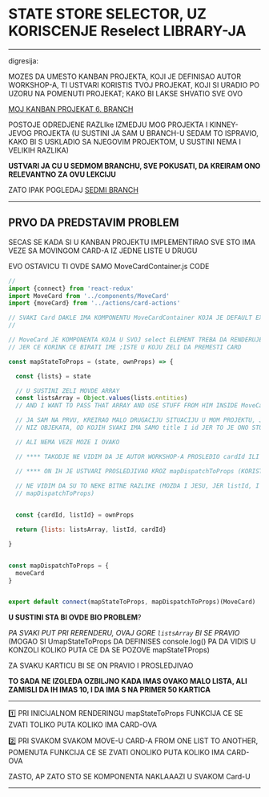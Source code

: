 # STATE STORE SELECTOR, UZ KORISCENJE Reselect LIBRARY-JA

***

digresija:

MOZES DA UMESTO KANBAN PROJEKTA, KOJI JE DEFINISAO AUTOR WORKSHOP-A, TI USTVARI KORISTIS TVOJ PROJEKAT, KOJI SI URADIO PO UZORU NA POMENUTI PROJEKAT; KAKO BI LAKSE SHVATIO SVE OVO

[MOJ KANBAN PROJEKAT 6. BRANCH](https://github.com/Rade58/kanban_redux_lodash_helpers/tree/6_refactoring_actions)

POSTOJE ODREDJENE RAZLIke IZMEDJU MOG PROJEKTA I KINNEY-JEVOG PROJEKTA (U SUSTINI JA SAM U BRANCH-U SEDAM TO ISPRAVIO, KAKO BI S USKLADIO SA NJEGOVIM PROJEKTOM, U SUSTINI NEMA I VELIKIH RAZLIKA)

**USTVARI JA CU U SEDMOM BRANCHU, SVE POKUSATI, DA KREIRAM ONO RELEVANTNO ZA OVU LEKCIJU**

ZATO IPAK POGLEDAJ [SEDMI BRANCH](https://github.com/Rade58/kanban_redux_lodash_helpers/tree/7_reselect)

***

## PRVO DA PREDSTAVIM PROBLEM

SECAS SE KADA SI U KANBAN PROJEKTU IMPLEMENTIRAO SVE STO IMA VEZE SA MOVINGOM CARD-A IZ JEDNE LISTE U DRUGU

EVO OSTAVICU TI OVDE SAMO MoveCardContainer.js CODE

```javascript
//      
import {connect} from 'react-redux'
import MoveCard from '../components/MoveCard'
import {moveCard} from '../actions/card-actions'

// SVAKI Card DAKLE IMA KOMPONENTU MoveCardContainer KOJA JE DEFAULT EXPORT OVDE
// 

// MoveCard JE KOMPONENTA KOJA U SVOJ select ELEMENT TREBA DA RENDERUJE title-OVE SVAKE LISTE KAO OPCIJE (NARAVNO UZ RELATED id LISTE)
// JER CE KORINK CE BIRATI IME ;ISTE U KOJU ZELI DA PREMESTI CARD

const mapStateToProps = (state, ownProps) => {

  const {lists} = state

  // U SUSTINI ZELI MOVDE ARRAY
  const listsArray = Object.values(lists.entities)
  // AND I WANT TO PASS THAT ARRAY AND USE STUFF FROM HIM INSIDE MoveCard

  // JA SAM NA PRVU, KREIRAO MALO DRUGACIJU SITUACIJU U MOM PROJEKTU, JER JA SAM KOMPONENTI SAMO PROSLEDJIVAO
  // NIZ OBJEKATA, OD KOJIH SVAKI IMA SAMO title I id JER TO JE ONO STO CE SE SAMO ISKORISTITI U MoveCard KOMPONENTI

  // ALI NEMA VEZE MOZE I OVAKO

  // **** TAKODJE NE VIDIM DA JE AUTOR WORKSHOP-A PROSLEDIO cardId ILI listId

  // **** ON IH JE USTVARI PROSLEDJIVAO KROZ mapDispatchToProps (KORISTIO JE    ownProps   TE FUNKCIJE )
  
  // NE VIDIM DA SU TO NEKE BITNE RAZLIKE (MOZDA I JESU, JER listId, I cardId TREBAJU DA SE URADI ACTION, PA SU ZATO UPOTREBLJENE KROZ
  // mapDispatchToProps)


  const {cardId, listId} = ownProps

  return {lists: listsArray, listId, cardId}

}


const mapDispatchToProps = {
  moveCard
}


export default connect(mapStateToProps, mapDispatchToProps)(MoveCard)
```

**U SUSTINI STA BI OVDE BIO PROBLEM**?

*PA SVAKI PUT PRI RERENDERU, OVAJ GORE `listsArray` BI SE PRAVIO* (MOGAO SI UmapStateToProps DA DEFINISES console.log() PA DA VIDIS U KONZOLI KOLIKO PUTA CE DA SE POZOVE mapStateTProps)

ZA SVAKU KARTICU BI SE ON PRAVIO I PROSLEDJIVAO

**TO SADA NE IZGLEDA OZBILJNO KADA IMAS OVAKO MALO LISTA, ALI ZAMISLI DA IH IMAS 10, I DA IMA S NA PRIMER 50 KARTICA**

***

:one: PRI INICIJALNOM RENDERINGU mapStateToProps FUNKCIJA CE SE ZVATI TOLIKO PUTA KOLIKO IMA CARD-OVA 

:two: PRI SVAKOM SVAKOM MOVE-U CARD-A FROM ONE LIST TO ANOTHER, POMENUTA FUNKCIJA CE SE ZVATI ONOLIKO PUTA KOLIKO IMA CARD-OVA

ZASTO, AP ZATO STO SE KOMPONENTA NAKLAAAZI U SVAKOM Card-U

***

